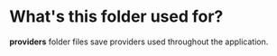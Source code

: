 # What's this folder used for?

**providers** folder files  save providers used throughout the application.
